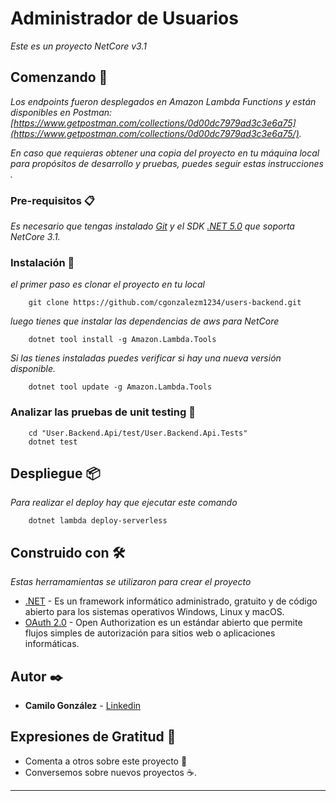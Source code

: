 # Administrador de Usuarios

_Este es un proyecto NetCore v3.1_

## Comenzando 🚀

_Los endpoints fueron desplegados en Amazon Lambda Functions y están disponibles en Postman: [https://www.getpostman.com/collections/0d00dc7979ad3c3e6a75](https://www.getpostman.com/collections/0d00dc7979ad3c3e6a75/)._

_En caso que requieras obtener una copia del proyecto en tu máquina local para propósitos de desarrollo y pruebas, puedes seguir estas instrucciones ._

### Pre-requisitos 📋

_Es necesario que tengas instalado [Git](https://git-scm.com/) y el SDK [.NET 5.0](https://dotnet.microsoft.com/download) que soporta  NetCore 3.1._

### Instalación 🔧

_el primer paso es clonar el proyecto en tu local_

```
    git clone https://github.com/cgonzalezm1234/users-backend.git
```

_luego tienes que instalar las dependencias de aws  para NetCore_

```
    dotnet tool install -g Amazon.Lambda.Tools
```

_Si las tienes instaladas puedes verificar si hay una nueva versión disponible._
```
    dotnet tool update -g Amazon.Lambda.Tools
```

### Analizar las pruebas de unit testing 🔩
```
    cd "User.Backend.Api/test/User.Backend.Api.Tests"
    dotnet test
```

## Despliegue 📦

_Para realizar el deploy hay que ejecutar este comando_

```
    dotnet lambda deploy-serverless
```

## Construido con 🛠️

_Estas herramamientas se utilizaron para crear el proyecto_

* [.NET](https://dotnet.microsoft.com/) - Es un framework informático administrado, gratuito y de código abierto para los sistemas operativos Windows, Linux y macOS. 
* [OAuth 2.0](https://oauth.net/2/) - Open Authorization es un estándar abierto que permite flujos simples de autorización para sitios web o aplicaciones informáticas. 

## Autor ✒️

* **Camilo González** - [Linkedin](https://www.linkedin.com/in/camilo-gonzalez-munoz/)

## Expresiones de Gratitud 🎁

* Comenta a otros sobre este proyecto 📢
* Conversemos sobre nuevos proyectos ☕. 

---

